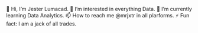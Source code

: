 👋 Hi, I’m Jester Lumacad.
👀 I’m interested in everything Data.
🌱 I’m currently learning Data Analytics.
📫 How to reach me @mrjxtr in all plarforms.
⚡ Fun fact: I am a jack of all trades.

<!---
mr-jxtr/mr-jxtr is a ✨ special ✨ repository because its `README.md` (this file) appears on your GitHub profile.
You can click the Preview link to take a look at your changes.
--->
